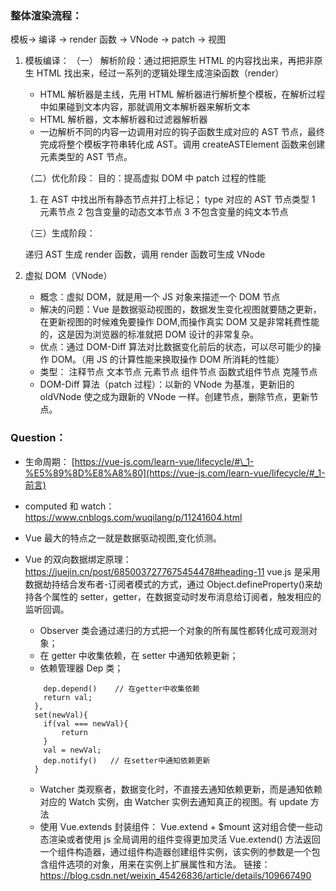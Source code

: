 ### 整体渲染流程：

模板-> 编译 -> render 函数 -> VNode -> patch -> 视图

1. 模板编译：
   （一） 解析阶段：通过把把原生 HTML 的内容找出来，再把非原生 HTML 找出来，经过一系列的逻辑处理生成渲染函数（render）

   - HTML 解析器是主线，先用 HTML 解析器进行解析整个模板，在解析过程中如果碰到文本内容，那就调用文本解析器来解析文本
   - HTML 解析器，文本解析器和过滤器解析器
   - 一边解析不同的内容一边调用对应的钩子函数生成对应的 AST 节点，最终完成将整个模板字符串转化成 AST。调用 createASTElement 函数来创建元素类型的 AST 节点。

   （二）优化阶段：
   目的：提高虚拟 DOM 中 patch 过程的性能

   1. 在 AST 中找出所有静态节点并打上标记；
      type 对应的 AST 节点类型
      1 元素节点
      2 包含变量的动态文本节点
      3 不包含变量的纯文本节点

   （三）生成阶段：

   递归 AST 生成 render 函数，调用 render 函数可生成 VNode

2. 虚拟 DOM（VNode）
   - 概念：虚拟 DOM，就是用一个 JS 对象来描述一个 DOM 节点
   - 解决的问题：Vue 是数据驱动视图的，数据发生变化视图就要随之更新，在更新视图的时候难免要操作 DOM,而操作真实 DOM 又是非常耗费性能的，这是因为浏览器的标准就把 DOM 设计的非常复杂。
   - 优点：通过 DOM-Diff 算法对比数据变化前后的状态，可以尽可能少的操作 DOM。（用 JS 的计算性能来换取操作 DOM 所消耗的性能）
   - 类型：
     注释节点
     文本节点
     元素节点
     组件节点
     函数式组件节点
     克隆节点
   - DOM-Diff 算法（patch 过程）：以新的 VNode 为基准，更新旧的 oldVNode 使之成为跟新的 VNode 一样。创建节点，删除节点，更新节点。

### Question：

- 生命周期： [https://vue-js.com/learn-vue/lifecycle/#\_1-%E5%89%8D%E8%A8%80](https://vue-js.com/learn-vue/lifecycle/#_1-前言)

- computed 和 watch： https://www.cnblogs.com/wuqilang/p/11241604.html

- Vue 最大的特点之一就是数据驱动视图,变化侦测。

- Vue 的双向数据绑定原理：https://juejin.cn/post/6850037277675454478#heading-11
  vue.js 是采用数据劫持结合发布者-订阅者模式的方式，通过 Object.defineProperty()来劫持各个属性的 setter，getter，在数据变动时发布消息给订阅者，触发相应的监听回调。
  - Observer 类会通过递归的方式把一个对象的所有属性都转化成可观测对象；
  - 在 getter 中收集依赖，在 setter 中通知依赖更新；
  - 依赖管理器 Dep 类；
  ```get(){
      dep.depend()    // 在getter中收集依赖
      return val;
    },
    set(newVal){
      if(val === newVal){
          return
      }
      val = newVal;
      dep.notify()   // 在setter中通知依赖更新
    }
  ```
  - Watcher 类观察者，数据变化时，不直接去通知依赖更新，而是通知依赖对应的 Watch 实例，由 Watcher 实例去通知真正的视图。有 update 方法
  - 使用 Vue.extends 封装组件：
    Vue.extend + $mount 这对组合使一些动态渲染或者使用 js 全局调用的组件变得更加灵活
    Vue.extend() 方法返回一个组件构造器，通过组件构造器创建组件实例，该实例的参数是一个包含组件选项的对象，用来在实例上扩展属性和方法。
    链接：https://blog.csdn.net/weixin_45426836/article/details/109667490
